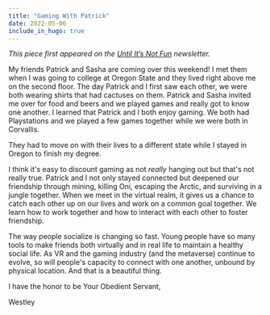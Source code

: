 ```yaml
---
title: "Gaming With Patrick"
date: 2022-05-06
include_in_hugo: true
---
```


*This piece first appeared on the [Until It’s Not Fun](https://untilitsnotfun.com/posts/2022-05-06/) newsletter.*

My friends Patrick and Sasha are coming over this weekend! I met them when I was going to college at Oregon State and they lived right above me on the second floor. The day Patrick and I first saw each other, we were both wearing shirts that had cactuses on them. Patrick and Sasha invited me over for food and beers and we played games and really got to know one another. I learned that Patrick and I both enjoy gaming. We both had Playstations and we played a few games together while we were both in Corvallis.

They had to move on with their lives to a different state while I stayed in Oregon to finish my degree.

I think it's easy to discount gaming as not *really* hanging out but that's not really true. Patrick and I not only stayed connected but deepened our friendship through mining, killing Oni, escaping the Arctic, and surviving in a jungle together. When we meet in the virtual realm, it gives us a chance to catch each other up on our lives and work on a common goal together. We learn how to work together and how to interact with each other to foster friendship.

The way people socialize is changing so fast. Young people have so many tools to make friends both virtually and in real life to maintain a healthy social life. As VR and the gaming industry (and the metaverse) continue to evolve, so will people's capacity to connect with one another, unbound by physical location. And that is a beautiful thing.  

I have the honor to be Your Obedient Servant,

Westley
